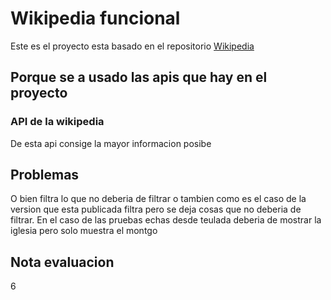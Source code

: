 # Wikipedia funcional #

Este es el proyecto esta basado en el repositorio [Wikipedia](https://github.com/BYjosep/WIKIPEDIA)

## Porque se a usado las apis que hay en el proyecto ##

### API de la wikipedia ###

De esta api consige la mayor informacion posibe

## Problemas ##

O bien filtra lo que no deberia de filtrar o tambien como es el caso de la version que esta publicada filtra pero se deja cosas que no deberia de filtrar. En el caso de las pruebas echas desde teulada deberia de mostrar la iglesia pero solo muestra el montgo


## Nota evaluacion ##

6
